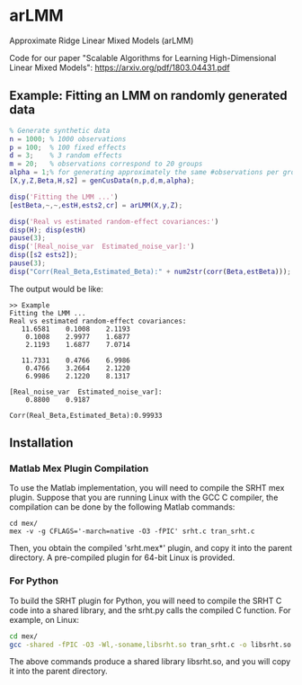 # arLMM
Approximate Ridge Linear Mixed Models (arLMM)

Code for our paper "Scalable Algorithms for Learning High-Dimensional Linear Mixed Models": https://arxiv.org/pdf/1803.04431.pdf

## Example: Fitting an LMM on randomly generated data
```matlab
% Generate synthetic data
n = 1000; % 1000 observations
p = 100;  % 100 fixed effects
d = 3;    % 3 random effects
m = 20;   % observations correspond to 20 groups
alpha = 1;% for generating approximately the same #observations per group
[X,y,Z,Beta,H,s2] = genCusData(n,p,d,m,alpha);

disp('Fitting the LMM ...')
[estBeta,~,~,estH,ests2,cr] = arLMM(X,y,Z);

disp('Real vs estimated random-effect covariances:')
disp(H); disp(estH)
pause(3);
disp('[Real_noise_var  Estimated_noise_var]:')
disp([s2 ests2]);
pause(3);
disp("Corr(Real_Beta,Estimated_Beta):" + num2str(corr(Beta,estBeta)));
```

The output would be like:
```
>> Example
Fitting the LMM ...
Real vs estimated random-effect covariances:
   11.6581    0.1008    2.1193
    0.1008    2.9977    1.6877
    2.1193    1.6877    7.0714

   11.7331    0.4766    6.9986
    0.4766    3.2664    2.1220
    6.9986    2.1220    8.1317

[Real_noise_var  Estimated_noise_var]:
    0.8800    0.9187

Corr(Real_Beta,Estimated_Beta):0.99933
```

## Installation

### Matlab Mex Plugin Compilation

To use the Matlab implementation, you will need to compile the SRHT mex plugin. Suppose that you are running Linux with the GCC C compiler, the compilation can be done by the following Matlab commands:
```
cd mex/
mex -v -g CFLAGS='-march=native -O3 -fPIC' srht.c tran_srht.c
```
Then, you obtain the compiled 'srht.mex*' plugin, and copy it into the parent directory. A pre-compiled plugin for 64-bit Linux is provided.

### For Python
To build the SRHT plugin for Python, you will need to compile the SRHT C code into a shared library, and the srht.py calls the compiled C function. For example, on Linux:
```bash
cd mex/
gcc -shared -fPIC -O3 -Wl,-soname,libsrht.so tran_srht.c -o libsrht.so
```
The above commands produce a shared library libsrht.so, and you will copy it into the parent directory.

